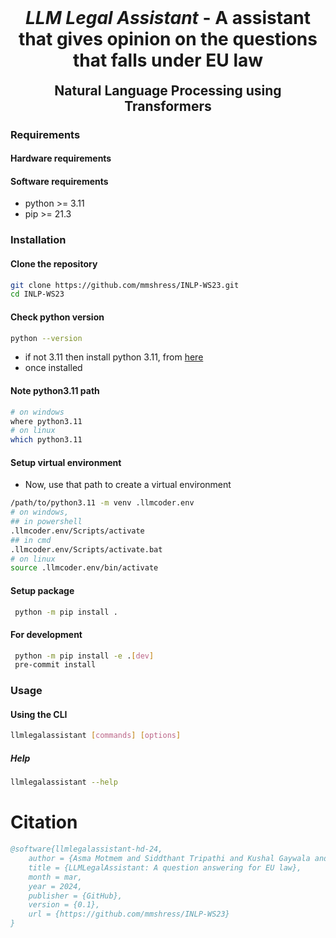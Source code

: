 <h1 align="center" style="margin-top: 0px;"><em>LLM Legal Assistant</em> - A assistant that gives opinion on the questions that falls under EU law</h2>

<h2 align="center" style="margin-top: 0px;">Natural Language Processing using Transformers</h2>

### Requirements

#### Hardware requirements

#### Software requirements

- python >= 3.11
- pip >= 21.3

### Installation

#### Clone the repository

```bash
git clone https://github.com/mmshress/INLP-WS23.git
cd INLP-WS23
```

#### Check python version

```bash
python --version
```

- if not 3.11 then install python 3.11, from [here](https://www.python.org/downloads/release/python-3110/)
- once installed

#### Note python3.11 path

```bash
# on windows
where python3.11
# on linux
which python3.11
```

#### Setup virtual environment

- Now, use that path to create a virtual environment

```bash
/path/to/python3.11 -m venv .llmcoder.env
# on windows,
## in powershell
.llmcoder.env/Scripts/activate
## in cmd
.llmcoder.env/Scripts/activate.bat
# on linux
source .llmcoder.env/bin/activate
```

#### Setup package

```bash
 python -m pip install .
```

#### For development

```bash
 python -m pip install -e .[dev]
 pre-commit install
```

### Usage

#### Using the CLI

```bash
llmlegalassistant [commands] [options]
```

##### Help

```bash
llmlegalassistant --help
```

# Citation

```bibtex
@software{llmlegalassistant-hd-24,
    author = {Asma Motmem and Siddthant Tripathi and Kushal Gaywala and Mohit Shrestha},
    title = {LLMLegalAssistant: A question answering for EU law},
    month = mar,
    year = 2024,
    publisher = {GitHub},
    version = {0.1},
    url = {https://github.com/mmshress/INLP-WS23}
}
```
